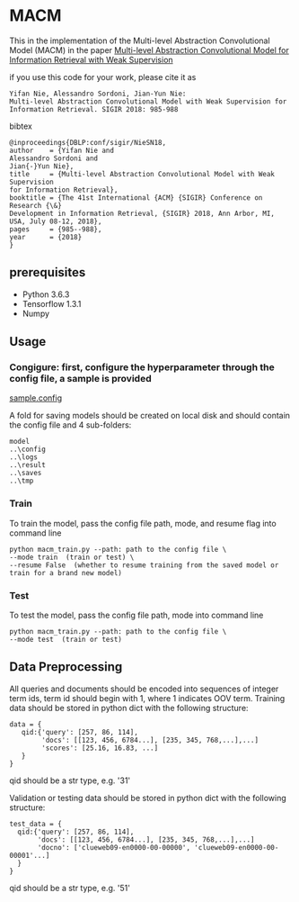 # MACM

This in the implementation of the Multi-level Abstraction Convolutional Model (MACM) in the paper [Multi-level Abstraction Convolutional Model for Information Retrieval with Weak Supervision](https://dl.acm.org/citation.cfm?id=3210123)

if you use this code for your work, please cite it as

```
Yifan Nie, Alessandro Sordoni, Jian-Yun Nie:
Multi-level Abstraction Convolutional Model with Weak Supervision for Information Retrieval. SIGIR 2018: 985-988
```
bibtex
```
@inproceedings{DBLP:conf/sigir/NieSN18,
author    = {Yifan Nie and
Alessandro Sordoni and
Jian{-}Yun Nie},
title     = {Multi-level Abstraction Convolutional Model with Weak Supervision
for Information Retrieval},
booktitle = {The 41st International {ACM} {SIGIR} Conference on Research {\&}
Development in Information Retrieval, {SIGIR} 2018, Ann Arbor, MI,
USA, July 08-12, 2018},
pages     = {985--988},
year      = {2018}
}
```

## prerequisites

* Python 3.6.3
* Tensorflow 1.3.1
* Numpy

## Usage

### Congigure: first, configure the hyperparameter through the config file, a sample is provided

[sample.config](https://github.com/yifannie/MACM/blob/master/sample.config)

A fold for saving models should be created on local disk and should contain the config file and 4 sub-folders:

```
model
..\config
..\logs
..\result
..\saves
..\tmp

```

### Train

To train the model, pass the config file path, mode, and resume flag into command line
```
python macm_train.py --path: path to the config file \
--mode train  (train or test) \
--resume False  (whether to resume training from the saved model or train for a brand new model)
```

### Test
To test the model, pass the config file path, mode into command line
```
python macm_train.py --path: path to the config file \
--mode test  (train or test) 
```

## Data Preprocessing
All queries and documents should be encoded into sequences of integer term ids, term id should begin with 1, where 1 indicates OOV term.
Training data should be stored in python dict with the following structure:
```
data = {
   qid:{'query': [257, 86, 114],
        'docs': [[123, 456, 6784...], [235, 345, 768,...],...]
        'scores': [25.16, 16.83, ...]
   }
}
```
qid should be a str type, e.g. '31'

Validation or testing data should be stored in python dict with the following structure:
```
test_data = {
  qid:{'query': [257, 86, 114],
       'docs': [[123, 456, 6784...], [235, 345, 768,...],...]
       'docno': ['clueweb09-en0000-00-00000', 'clueweb09-en0000-00-00001'...]
  }
}
```
qid should be a str type, e.g. '51'

